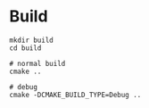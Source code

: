 # Build
```
mkdir build
cd build

# normal build
cmake ..

# debug
cmake -DCMAKE_BUILD_TYPE=Debug ..
```
